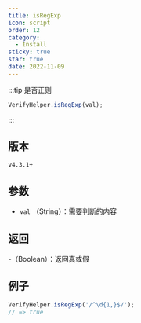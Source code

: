 ```yaml
---
title: isRegExp
icon: script
order: 12
category:
  - Install
sticky: true
star: true
date: 2022-11-09
---
```


:::tip 是否正则
```js
VerifyHelper.isRegExp(val);
```
:::

## 版本

`v4.3.1+`

## 参数

- `val` （String）：需要判断的内容

## 返回

-（Boolean）：返回真或假

## 例子

```js
VerifyHelper.isRegExp('/^\d{1,}$/');
// => true
```
